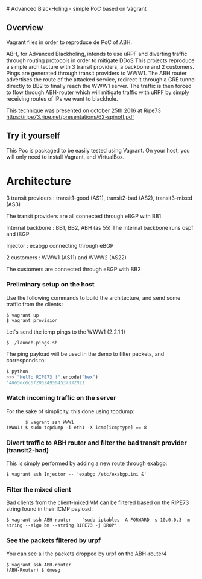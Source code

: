 # Advanced BlackHoling - simple PoC based on Vagrant


## Overview

Vagrant files in order to reproduce de PoC of ABH.

ABH, for Advanced Blackholing, intends to use uRPF and diverting traffic through routing protocols in order to mitigate DDoS
This projects reproduce a simple architecture with 3 transit providers, a backbone and 2 customers.
Pings are generated through transit providers to WWW1.
The ABH router advertises the route of the attacked service, redirect it through a GRE tunnel directly to BB2 to finally reach the WWW1 server.
The traffic is then forced to flow through ABH-router which will mitigate traffic with uRPF by simply receiving routes of IPs we want to blackhole.

This technique was presented on october 25th 2016 at Ripe73
https://ripe73.ripe.net/presentations/62-spinoff.pdf

## Try it yourself

This Poc is packaged to be easily tested using Vagrant. On your host, you will
only need to install Vagrant, and VirtualBox.

# Architecture

3 transit providers : transit1-good (AS1), transit2-bad (AS2), transit3-mixed (AS3)

The transit providers are all connected through eBGP with BB1

Internal backbone : BB1, BB2, ABH (as 55)
The internal backbone runs ospf and iBGP

Injector : exabgp connecting through eBGP

2 customers : WWW1 (AS11) and WWW2 (AS22)

The customers are connected through eBGP with BB2


### Preliminary setup on the host

Use the following commands to build the architecture, and send some traffic
from the clients:

```shell
$ vagrant up
$ vagrant provision
```

Let's send the icmp pings to the WWW1 (2.2.1.1)

```shell
$ ./launch-pings.sh

```

The ping payload will be used in the demo to filter packets, and corresponds to:
```python
$ python
>>> "Hello RIPE73 !".encode("hex")
'48656c6c6f205249504537332021'
```

### Watch incoming traffic on the server

For the sake of simplicity, this done using tcpdump:
```shell
       $ vagrant ssh WWW1
(WWW1) $ sudo tcpdump -i eth1 -X icmp[icmptype] == 8
```


### Divert traffic to ABH router and filter the bad transit provider (transit2-bad)

This is simply performed by adding a new route through exabgp:
```shell
$ vagrant ssh Injector -- 'exabgp /etc/exabgp.ini &'
```

### Filter the mixed client

Bad clients from the client-mixed VM can be filtered based on the RIPE73 string
found in their ICMP payload:
```shell
$ vagrant ssh ABH-router -- 'sudo iptables -A FORWARD -s 10.0.0.3 -m string --algo bm --string RIPE73 -j DROP'
```

### See the packets filtered by urpf

You can see all the packets dropped by urpf on the ABH-router4

```shell
$ vagrant ssh ABH-router
(ABH-Router) $ dmesg
```
